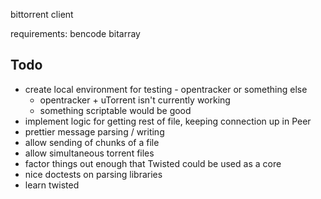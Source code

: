 bittorrent client

requirements:
bencode
bitarray

Todo
----

* create local environment for testing - opentracker or something else
    * opentracker + uTorrent isn't currently working
    * something scriptable would be good
* implement logic for getting rest of file, keeping connection up in Peer
* prettier message parsing / writing
* allow sending of chunks of a file
* allow simultaneous torrent files
* factor things out enough that Twisted could be used as a core
* nice doctests on parsing libraries
* learn twisted
